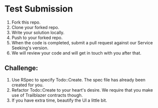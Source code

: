 # Test Submission
1. Fork this repo.
2. Clone your forked repo.
3. Write your solution locally.
4. Push to your forked repo.
5. When the code is completed, submit a pull request against our Service Seeking's version.
6. We will review your code and will get in touch with you after that.


## Challenge:
1. Use RSpec to specify Todo::Create. The spec file has already been created for you.
2. Refactor Todo::Create to your heart's desire. We require that you make use of Trailblazer contracts though.
3. If you have extra time, beautify the UI a little bit.
